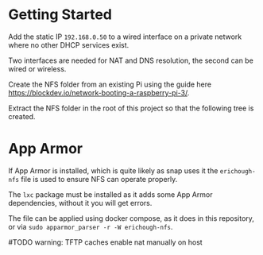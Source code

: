 # Getting Started

Add the static IP `192.168.0.50` to a wired interface on a private network where no other DHCP services exist.

Two interfaces are needed for NAT and DNS resolution, the second can be wired or wireless.

Create the NFS folder from an existing Pi using the guide here https://blockdev.io/network-booting-a-raspberry-pi-3/.

Extract the NFS folder in the root of this project so that the following tree is created.

# App Armor
If App Armor is installed, which is quite likely as snap uses it the `erichough-nfs` file is used to ensure NFS can operate properly.

The `lxc` package must be installed as it adds some App Armor dependencies, without it you will get errors.

The file can be applied using docker compose, as it does in this repository, or via `sudo apparmor_parser -r -W erichough-nfs`.

#TODO
warning: TFTP caches
enable nat manually on host

